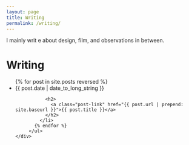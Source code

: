```yaml
---
layout: page
title: Writing
permalink: /writing/
---
```


I mainly writ e about design, film, and observations in between. 

<div class="home">
	<div class="listings">
	     <h1 class="page-heading">Writing</h1>
	     <ul class="post-list">
	       {% for post in site.posts reversed %}
	         <li>
	           <span class="post-meta">{{ post.date | date_to_long_string }}</span>

	           <h2>
	             <a class="post-link" href="{{ post.url | prepend: site.baseurl }}">{{ post.title }}</a>
	           </h2>
	         </li>
	       {% endfor %}
	     </ul>
	</div>

</div>

